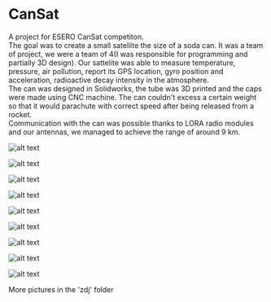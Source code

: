 # CanSat

A project for ESERO CanSat competiton.  
The goal was to create a small satellite the size of a soda can. It was a team of project, we were a team of 4(I was responsible for programming and partially 3D design). 
Our sattelite was able to measure temperature, pressure, air pollution, report its GPS location, gyro position and acceleration, radioactive decay intensity in the atmosphere.  
The can was designed in Solidworks, the tube was 3D printed and the caps were made using CNC machine. The can couldn't excess a certain weight so that it would parachute with correct speed after being released from a rocket.  
Communication with the can was possible thanks to LORA radio modules and our antennas, we managed to achieve the range of around 9 km.

![alt text](https://github.com/KrystianPielat/Projects/blob/master/Elektronika/CanSAT/zdj/9.jpg "Image")

![alt text](https://github.com/KrystianPielat/Projects/blob/master/Elektronika/CanSAT/zdj/10.jpg "Image")

![alt text](https://github.com/KrystianPielat/Projects/blob/master/Elektronika/CanSAT/zdj/3.jpg "Image")

![alt text](https://github.com/KrystianPielat/Projects/blob/master/Elektronika/CanSAT/zdj/2.jpg "Image")

![alt text](https://github.com/KrystianPielat/Projects/blob/master/Elektronika/CanSAT/zdj/7.jpg "Image")

![alt text](https://github.com/KrystianPielat/Projects/blob/master/Elektronika/CanSAT/zdj/4.jpg "Image")

![alt text](https://github.com/KrystianPielat/Projects/blob/master/Elektronika/CanSAT/zdj/8.jpg "Image")

![alt text](https://github.com/KrystianPielat/Projects/blob/master/Elektronika/CanSAT/zdj/12.png "Image")

![alt text](https://github.com/KrystianPielat/Projects/blob/master/Elektronika/CanSAT/zdj/13.png "Image")  


More pictures in the 'zdj' folder
